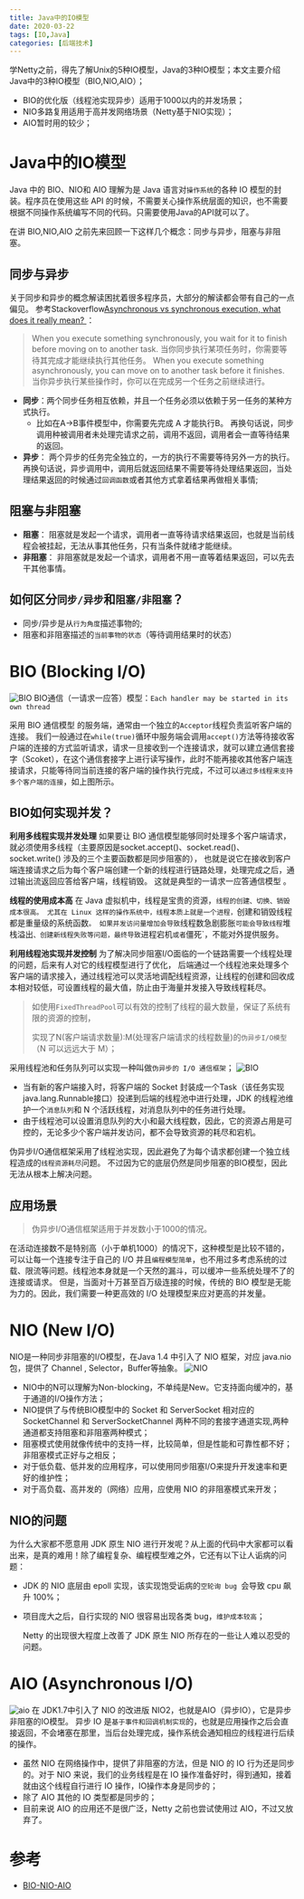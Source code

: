 ```yaml
---
title: Java中的IO模型
date: 2020-03-22
tags: [IO,Java]
categories: [后端技术]
---
```


学Netty之前，得先了解Unix的5种IO模型，Java的3种IO模型；本文主要介绍Java中的3种IO模型（BIO,NIO,AIO）；
* BIO的优化版（线程池实现异步）适用于1000以内的并发场景；
* NIO多路复用适用于高并发网络场景（Netty基于NIO实现）；
* AIO暂时用的较少；

<!-- more -->  

# Java中的IO模型
Java 中的 BIO、NIO和 AIO 理解为是 Java 语言对`操作系统`的各种 IO 模型的封装。程序员在使用这些 API 的时候，不需要关心操作系统层面的知识，也不需要根据不同操作系统编写不同的代码。只需要使用Java的API就可以了。

在讲 BIO,NIO,AIO 之前先来回顾一下这样几个概念：同步与异步，阻塞与非阻塞。

## 同步与异步
关于同步和异步的概念解读困扰着很多程序员，大部分的解读都会带有自己的一点偏见。
参考Stackoverflow[Asynchronous vs synchronous execution, what does it really mean? ](https://stackoverflow.com/questions/748175/asynchronous-vs-synchronous-execution-what-does-it-really-mean)：
>When you execute something synchronously, you wait for it to finish before moving on to another task. 
>当你同步执行某项任务时，你需要等待其完成才能继续执行其他任务。
>When you execute something asynchronously, you can move on to another task before it finishes.
>当你异步执行某些操作时，你可以在完成另一个任务之前继续进行。

* **同步**：两个同步任务相互依赖，并且一个任务必须以依赖于另一任务的某种方式执行。 
  * 比如在A->B事件模型中，你需要先完成 A 才能执行B。 再换句话说，同步调用种被调用者未处理完请求之前，调用不返回，调用者会一直等待结果的返回。
* **异步**： 两个异步的任务完全独立的，一方的执行不需要等待另外一方的执行。再换句话说，异步调用中，调用后就返回结果不需要等待处理结果返回，当处理结果返回的时候通过`回调函数`或者其他方式拿着结果再做相关事情;

## 阻塞与非阻塞
* **阻塞**： 阻塞就是发起一个请求，调用者一直等待请求结果返回，也就是当前线程会被挂起，无法从事其他任务，只有当条件就绪才能继续。
* **非阻塞**： 非阻塞就是发起一个请求，调用者不用一直等着结果返回，可以先去干其他事情。

## 如何区分`同步/异步`和`阻塞/非阻塞`？
* 同步/异步是从`行为角度`描述事物的;
* 阻塞和非阻塞描述的`当前事物的状态`（等待调用结果时的状态）

# BIO (Blocking I/O)
![BIO](BIO.png)
BIO通信（一请求一应答）模型：`Each handler may be started in its own thread`

采用 BIO 通信模型 的服务端，通常由一个独立的`Acceptor`线程负责监听客户端的连接。
我们一般通过在`while(true)`循环中服务端会调用`accept()`方法等待接收客户端的连接的方式监听请求，请求一旦接收到一个连接请求，就可以建立通信套接字（Scoket），在这个通信套接字上进行读写操作，此时不能再接收其他客户端连接请求，只能等待同当前连接的客户端的操作执行完成，不过可以`通过多线程来支持多个客户端的连接`，如上图所示。

## BIO如何实现并发？
**利用多线程实现并发处理**
如果要让 BIO 通信模型能够同时处理多个客户端请求，就必须使用多线程（主要原因是socket.accept()、socket.read()、socket.write() 涉及的三个主要函数都是同步阻塞的），
也就是说它在接收到客户端连接请求之后为每个客户端创建一个新的线程进行链路处理，处理完成之后，通过输出流返回应答给客户端，线程销毁。
这就是典型的一请求一应答通信模型 。

**线程的使用成本高**
在 Java 虚拟机中，线程是宝贵的资源，`线程的创建、切换、销毁成本很高。
尤其在 Linux 这样的操作系统中，线程本质上就是一个进程，`创建和销毁线程都是重量级的系统函数`。
如果并发访问量增加会导致`线程数急剧膨胀`可能会导致线程`堆栈溢出`、创建新线程失败等问题，最终导致`进程宕机`或者`僵死`，不能对外提供服务。

 **利用线程池实现并发控制**
为了解决同步阻塞I/O面临的一个链路需要一个线程处理的问题，后来有人对它的线程模型进行了优化，
后端通过一个线程池来处理多个客户端的请求接入，通过线程池可以灵活地调配线程资源，让线程的创建和回收成本相对较低，可设置线程的最大值，防止由于海量并发接入导致线程耗尽。

>如使用`FixedThreadPool`可以有效的控制了线程的最大数量，保证了系统有限的资源的控制，
>
>实现了N(客户端请求数量):M(处理客户端请求的线程数量)的`伪异步I/O模型`（N 可以远远大于 M）；

采用线程池和任务队列可以实现一种叫做`伪异步的 I/O 通信框架`；
![BIO](BIO_async.png)

* 当有新的客户端接入时，将客户端的 Socket 封装成一个Task（该任务实现java.lang.Runnable接口）投递到后端的线程池中进行处理，JDK 的线程池维护一个`消息队列`和 N 个活跃线程，对消息队列中的任务进行处理。
* 由于线程池可以设置消息队列的大小和最大线程数，因此，它的资源占用是可控的，无论多少个客户端并发访问，都不会导致资源的耗尽和宕机。

伪异步I/O通信框架采用了线程池实现，因此避免了为每个请求都创建一个独立线程造成的`线程资源耗尽`问题。
不过因为它的底层仍然是同步阻塞的BIO模型，因此无法从根本上解决问题。

## 应用场景
> 伪异步I/O通信框架适用于并发数小于1000的情况。

在活动连接数不是特别高（小于单机1000）的情况下，这种模型是比较不错的，可以让每一个连接专注于自己的 I/O 并且`编程模型简单`，也不用过多考虑系统的过载、限流等问题。线程池本身就是一个天然的漏斗，可以缓冲一些系统处理不了的连接或请求。
但是，当面对十万甚至百万级连接的时候，传统的 BIO 模型是无能为力的。因此，我们需要一种更高效的 I/O 处理模型来应对更高的并发量。

# NIO (New I/O)
NIO是一种同步非阻塞的I/O模型，在Java 1.4 中引入了 NIO 框架，对应 java.nio 包，提供了 Channel , Selector，Buffer等抽象。
![NIO](nio.png)

* NIO中的N可以理解为Non-blocking，不单纯是New。它支持面向缓冲的，基于通道的I/O操作方法；
* NIO提供了与传统BIO模型中的 Socket 和 ServerSocket 相对应的 SocketChannel 和 ServerSocketChannel 两种不同的套接字通道实现,两种通道都支持阻塞和非阻塞两种模式；
* 阻塞模式使用就像传统中的支持一样，比较简单，但是性能和可靠性都不好；非阻塞模式正好与之相反；
* 对于低负载、低并发的应用程序，可以使用同步阻塞I/O来提升开发速率和更好的维护性；
* 对于高负载、高并发的（网络）应用，应使用 NIO 的非阻塞模式来开发；

## NIO的问题
为什么大家都不愿意用 JDK 原生 NIO 进行开发呢？从上面的代码中大家都可以看出来，是真的难用！除了编程复杂、编程模型难之外，它还有以下让人诟病的问题：
* JDK 的 NIO 底层由 epoll 实现，该实现饱受诟病的`空轮询 bug `会导致 cpu 飙升 100%；

* 项目庞大之后，自行实现的 NIO 很容易出现各类 bug，`维护成本较高`；

  Netty 的出现很大程度上改善了 JDK 原生 NIO 所存在的一些让人难以忍受的问题。

# AIO (Asynchronous I/O)
![aio](aio.png)
在 JDK1.7中引入了 NIO 的改进版 NIO2，也就是AIO（异步IO），它是异步非阻塞的IO模型。
异步 IO 是`基于事件和回调机制实现`的，也就是应用操作之后会直接返回，不会堵塞在那里，当后台处理完成，操作系统会通知相应的线程进行后续的操作。

* 虽然 NIO 在网络操作中，提供了非阻塞的方法，但是 NIO 的 IO 行为还是同步的。对于 NIO 来说，我们的业务线程是在 IO 操作准备好时，得到通知，接着就由这个线程自行进行 IO 操作，IO操作本身是同步的；
* 除了 AIO 其他的 IO 类型都是同步的；
* 目前来说 AIO 的应用还不是很广泛，Netty 之前也尝试使用过 AIO，不过又放弃了。

# 参考
* [BIO-NIO-AIO](https://github.com/Snailclimb/JavaGuide/blob/master/docs/java/BIO-NIO-AIO.md)